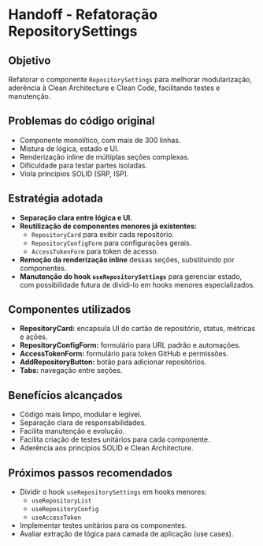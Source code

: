 # Handoff - Refatoração RepositorySettings

## Objetivo
Refatorar o componente `RepositorySettings` para melhorar modularização, aderência à Clean Architecture e Clean Code, facilitando testes e manutenção.

## Problemas do código original
- Componente monolítico, com mais de 300 linhas.
- Mistura de lógica, estado e UI.
- Renderização inline de múltiplas seções complexas.
- Dificuldade para testar partes isoladas.
- Viola princípios SOLID (SRP, ISP).

## Estratégia adotada
- **Separação clara entre lógica e UI.**
- **Reutilização de componentes menores já existentes:**
  - `RepositoryCard` para exibir cada repositório.
  - `RepositoryConfigForm` para configurações gerais.
  - `AccessTokenForm` para token de acesso.
- **Remoção da renderização inline** dessas seções, substituindo por componentes.
- **Manutenção do hook `useRepositorySettings`** para gerenciar estado, com possibilidade futura de dividi-lo em hooks menores especializados.

## Componentes utilizados
- **RepositoryCard:** encapsula UI do cartão de repositório, status, métricas e ações.
- **RepositoryConfigForm:** formulário para URL padrão e automações.
- **AccessTokenForm:** formulário para token GitHub e permissões.
- **AddRepositoryButton:** botão para adicionar repositórios.
- **Tabs:** navegação entre seções.

## Benefícios alcançados
- Código mais limpo, modular e legível.
- Separação clara de responsabilidades.
- Facilita manutenção e evolução.
- Facilita criação de testes unitários para cada componente.
- Aderência aos princípios SOLID e Clean Architecture.

## Próximos passos recomendados
- Dividir o hook `useRepositorySettings` em hooks menores:
  - `useRepositoryList`
  - `useRepositoryConfig`
  - `useAccessToken`
- Implementar testes unitários para os componentes.
- Avaliar extração de lógica para camada de aplicação (use cases).